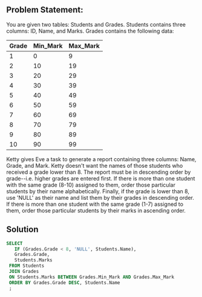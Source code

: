 ## Problem Statement:
You are given two tables: Students and Grades. Students contains three columns: ID, Name, and Marks. 
Grades contains the following data:

Grade | Min_Mark | Max_Mark
------|----------|----------
 1    |    0     |   9
 2    |   10     |  19
 3    |   20     |  29
 4    |   30     |  39
 5    |   40     |  49
 6    |   50     |  59
 7    |   60     |  69
 8    |   70     |  79  
 9    |   80     |  89
 10   |   90     |  99
 
 Ketty gives Eve a task to generate a report containing three columns: Name, Grade, and Mark. 
 Ketty doesn't want the names of those students who received a grade lower than 8. The report 
 must be in descending order by grade--i.e. higher grades are entered first. If there is more 
 than one student with the same grade (8-10) assigned to them, order those particular students 
 by their name alphabetically. Finally, if the grade is lower than 8, use 'NULL' as their name
 and list them by their grades in descending order. If there is more than one student with the
 same grade (1-7) assigned to them, order those particular students by their marks in ascending
 order.
 
 ## Solution
 ```sql
 SELECT 
    IF (Grades.Grade < 8, 'NULL', Students.Name),
    Grades.Grade,
    Students.Marks
  FROM Students
  JOIN Grades
  ON Students.Marks BETWEEN Grades.Min_Mark AND Grades.Max_Mark
  ORDER BY Grades.Grade DESC, Students.Name
  ;
```
